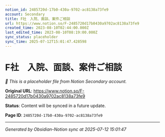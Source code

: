 ```yaml
---
notion_id: 2485720d-17b0-430a-9702-ac8138a73fe9
account: Secondary
title: F社　入院、面談、案件ご相談
url: https://www.notion.so/F-2485720d17b0430a9702ac8138a73fe9
created_time: 2023-08-10T02:44:00.000Z
last_edited_time: 2023-08-10T08:19:00.000Z
sync_status: placeholder
sync_time: 2025-07-12T15:01:47.428598
---
```


# F社　入院、面談、案件ご相談

*🔄 This is a placeholder file from Notion Secondary account.*

**Original URL**: https://www.notion.so/F-2485720d17b0430a9702ac8138a73fe9

**Status**: Content will be synced in a future update.

**Page ID**: `2485720d-17b0-430a-9702-ac8138a73fe9`

---

*Generated by Obsidian-Notion sync at 2025-07-12 15:01:47*
